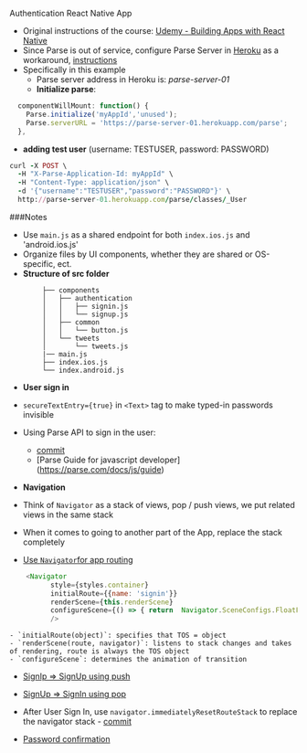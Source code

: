 Authentication React Native App
- Original instructions of the course:
[Udemy - Building Apps with React Native](https://www.udemy.com/courses/search/?q=Build+Apps+with+React+Native&src=sac&kw=build+apps+react&lang=en)
- Since Parse is out of service, configure Parse Server in [Heroku](https://dashboard.heroku.com/) as a workaround, [instructions](http://www.alekseev.ca/blog/using-a-parse-server-with-react-native)
- Specifically in this example
  - Parse server address in Heroku is: *parse-server-01*
  -  **Initialize parse**:
```javascript
  componentWillMount: function() {
    Parse.initialize('myAppId','unused');
    Parse.serverURL = 'https://parse-server-01.herokuapp.com/parse';
  },
```
  - **adding test user** (username: TESTUSER, password: PASSWORD)
```ruby
curl -X POST \
  -H "X-Parse-Application-Id: myAppId" \
  -H "Content-Type: application/json" \
  -d '{"username":"TESTUSER","password":"PASSWORD"}' \
  http://parse-server-01.herokuapp.com/parse/classes/_User
```



###Notes
- Use `main.js` as a shared endpoint for both `index.ios.js` and 'android.ios.js'
- Organize files by UI components, whether they are shared or OS-specific, ect.
- **Structure of src folder**
```
        ├── components
        │   ├── authentication
        │   │   ├── signin.js
        │   │   └── signup.js
        │   ├── common
        │   │   └── button.js
        │   └── tweets
        │       └── tweets.js
        |── main.js
        ├── index.ios.js
        └── index.android.js
```

- **User sign in**
 - `secureTextEntry={true}` in `<Text>` tag to make typed-in passwords invisible
 - Using Parse API to sign in the user:
    - [commit](https://github.com/jiangyuanhk/React-Native-Sample-Apps/commit/b8cd92e9fdd829602a2b2b587c779d915cf83e99)
    - [Parse Guide for javascript developer] (https://parse.com/docs/js/guide)


- **Navigation**
 - Think of `Navigator` as a stack of views, pop / push views, we put related views in the same stack
 - When it comes to going to another part of the App, replace the stack completely
 - [Use `Navigator`for app routing](https://github.com/jiangyuanhk/React-Native-Sample-Apps/commit/edf6a710b24e76fb2d0f39c43c43be8b67f1e3fa)
```javascript
    <Navigator
          style={styles.container}
          initialRoute={{name: 'signin'}}
          renderScene={this.renderScene}
          configureScene={() => { return  Navigator.SceneConfigs.FloatFromRight; }}
          />
```
    - `initialRoute(object)`: specifies that TOS = object
    - `renderScene(route, navigator)`: listens to stack changes and takes of rendering, route is always the TOS object
    - `configureScene`: determines the animation of transition

  - [SignIp => SignUp using push](https://github.com/jiangyuanhk/React-Native-Sample-Apps/commit/90f0dbee1a47f632ffce4274b107c33f4f107134)
  - [SignUp => SignIn using pop](https://github.com/jiangyuanhk/React-Native-Sample-Apps/commit/dd96f90d9a113d4453d94140288442db3ef1ac93)

  - After User Sign In, use  `navigator.immediatelyResetRouteStack` to replace the navigator stack - [commit](https://github.com/jiangyuanhk/React-Native-Sample-Apps/commit/c6b4d3ca87ec2be8e18fa6ac93052e338dce43f3)

- [Password confirmation](https://github.com/jiangyuanhk/React-Native-Sample-Apps/commit/75bcd657ccc78451599c41aef59477c9e9a0df23)
